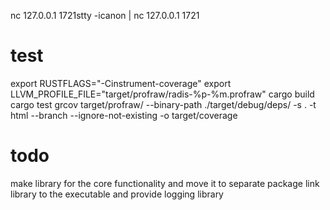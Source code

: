 nc 127.0.0.1 1721stty -icanon | nc 127.0.0.1 1721

# test
export RUSTFLAGS="-Cinstrument-coverage"
export LLVM_PROFILE_FILE="target/profraw/radis-%p-%m.profraw"
cargo build
cargo test
grcov target/profraw/ --binary-path ./target/debug/deps/ -s . -t html --branch --ignore-not-existing  -o target/coverage

# todo
make library for the core functionality and move it to separate package 
link library to the executable and provide logging library
